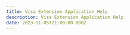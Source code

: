 ```yaml
---
title: Visa Extension Application Help
description: Visa Extension Application Help
date: 2023-11-05T21:00:00.000Z
---
```


